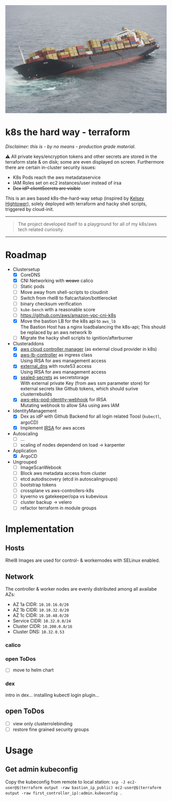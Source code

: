 ![Failed Containership](docs/containership.jpg)

# k8s the hard way - terraform
*Disclaimer: this is - by no means - production grade material.*

:warning: All private keys/encryption tokens and other secrets are stored in the terraform
state & on disk; some are even displayed on screen.
Furthermore there are certain in-cluster security issues:
* K8s Pods reach the aws metadataservice
* IAM Roles set on ec2 instances/user instead of irsa
* ~~Dex idP clientSecrets are visible~~

This is an aws based k8s-the-hard-way setup (inspired by [Kelsey Hightower](https://github.com/kelseyhightower/kubernetes-the-hard-way)), solely deployed with terraform and
hacky shell scripts, triggered by cloud-init.

---
> The project developed itself to a playground for all of my k8s/aws tech related curiosity.
---

# Roadmap
- Clustersetup
  - [x] CoreDNS
  - [x] CNI Networking with ~~weave~~ calico
  - [ ] Static pods
  - [ ] Move away from shell-scripts to cloudinit
  - [ ] Switch from rhel8 to flatcar/talon/bottlerocket
  - [ ] binary checksum verification
  - [ ] `kube-bench` with a reasonable score
  - [ ] https://github.com/aws/amazon-vpc-cni-k8s
  - [x] Move the bastion LB for the k8s api to `aws_lb`  
    The Bastion Host has a nginx loadbalancing the k8s-api; This should be
    replaced by an aws network lb
  - [ ] Migrate the hacky shell scripts to ignition/afterburner

- Clusteraddons
  - [x] [aws cloud controller manager](https://github.com/kubernetes/cloud-provider-aws) (as external cloud provider in k8s)
  - [x] [aws-lb-controller](https://github.com/kubernetes-sigs/aws-load-balancer-controller) as ingress class  
    Using IRSA for aws management access
  - [x] [external_dns](https://github.com/kubernetes-sigs/external-dns) with route53 access  
    Using IRSA for aws management access
  - [x] [sealed-secrets](https://github.com/bitnami-labs/sealed-secrets) as secretstorage  
    With external private Key (from aws ssm parameter store) for external secrets
    like Github tokens, which should surive clusterrebuilds
  - [x] [aws-eks-pod-identity-webhook](https://github.com/aws/amazon-eks-pod-identity-webhook) for IRSA  
    Mutating webhook to allow SAs using aws IAM
- IdentityManagement
  - [x] Dex as idP with Github Backend for all login related Toosl (`kubectl`, argoCD)
  - [x] Implement [IRSA](https://aws.amazon.com/blogs/opensource/introducing-fine-grained-iam-roles-service-accounts/) for aws acces
- Autoscaling
  - [ ] ...
  - [ ] scaling of nodes dependend on load -> karpenter
- Application
  - [x] ArgoCD

- Ungrouped
  - [ ] ImageScanWebook
  - [ ] Block aws metadata access from cluster
  - [ ] etcd autodiscovery (etcd in autoscalingroups)
  - [ ] bootstrap tokens
  - [ ] crossplane vs aws-controllers-k8s
  - [ ] kyverno vs gatekeeper/opa vs kubevious
  - [ ] cluster backup -> velero
  - [ ] refactor terraform in module groups

# Implementation
## Hosts
Rhel8 Images are used for control- & workernodes with SELinux enabled.

## Network
The controller & worker nodes are evenly distributed among all availabe AZs:
- AZ 1a CIDR: `10.10.16.0/20`
- AZ 1b CIDR: `10.10.32.0/20`
- AZ 1c CIDR: `10.10.48.0/20`
- Service CIDR: `10.32.0.0/24`
- Cluster CIDR: `10.200.0.0/16`
- Cluster DNS: `10.32.0.53`

### calico
### open ToDos
- [ ] move to helm chart

### dex
intro in dex...
installing kubectl login plugin...

## open ToDos
- [ ] view only clusterrolebinding
- [ ] restore fine grained security groups

# Usage
## Get admin kubeconfig
Copy the kubeconfig from remote to local station:
`scp -J ec2-user@$(terraform output -raw bastion_ip_public) ec2-user@$(terraform output -raw first_controller_ip):admin.kubeconfig .`


